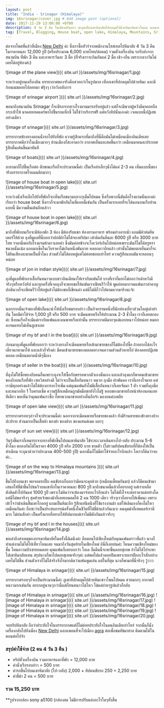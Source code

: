 ```yaml
---
layout: post
title: "India - Srinagar (Himalaya)"
img: 16srinagar/cover.jpg # Add image post (optional)
date: 2017-11-29 13:00:00 +0700
description: 4 วัน 3 คืน ในเมืองศรีนครา ตะลุยเทือกเขาหิมาลัยที่ปกคลุมไปด้วยหิมะอันขาวโพลน นอนบนเรือ House boat กับบรรยากาศสุดโรแมนติกที่ open lake
tag: [Travel, Blogging, House boat, open lake, Himalaya, Mountains, Srinagar, India, หิมาลัย, อินเดีย ]
---
```


ต่อจากโพสที่แล้วที่เมือง <a href="/india-newdehli/" target="_ blank">New Delhi</a> ค่ะ ซึ่งเราซื้อทัวร์จากพนักงานโฮสเทลไปหิมาลัย 4 วัน 3 คืน ในราคาคนละ 12,000 รูปี (หรือประมาณ 6,000 บาทไทย/ต่อคน) รวมตั๋วเครื่องบิน รถรับส่งจากสนามบิน ที่พัก 3 คืน และอาหารวันละ 3 มื้อ (ที่จริงเราจะกินกันแค่ 2 มื้อ เช้า-เย็น เพราะกลางวันไม่เคยได้อยู่ห้องค่ะ)

![image of the plane view]({{ site.url }}/assets/img/16srinagar/1.jpg)

ระหว่างอยู่บนเครื่องบิน บรรยากาศของจริงคือสวยกว่าในรูปมาก เทือกเขาที่ปกคลุมไปด้วยหิมะ และมีก้อนเมฆลอยไปลอยมา ฟรุ้งๆ เว่อวังอลังการ

![image of srinagar airport ]({{ site.url }}/assets/img/16srinagar/2.jpg)

พอมาถึงสนามบิน Srinagar ก็จะมีรถจากทางโรงแรมมารอรับอยู่แล้ว แต่ก็จะมีพวกผู้หวังดีมาคอยถือกระเป๋าให้ มาคอยเทคแคร์พาไปขึ้นรถแท็กซี่ ไม่ใช่ว่าบริการฟรี แต่หวังทิปนั่นเองค่ะ เจอแบบนี้ปฏิเสธอย่างเดียว

![image of srinagar]({{ site.url }}/assets/img/16srinagar/3.jpg)

บรรยากาศข้างทางตอนนั่งรถไปยังที่พัก ความรู้สึกแรกที่มาถึงที่นี่คือมันไม่เหมือนเมืองอินเดียเลย บรรยากาศดีกว่าในเมืองมากๆ บ้านเมืองก็สะอาดกว่า อากาศเย็นและสดชื่นกว่า เหมือนมาคนละประเทศ รู้สึกตื่นเต้นขึ้นมาทันที

![image of boats]({{ site.url }}/assets/img/16srinagar/4.jpg)

ลงรถมาก็ไปขึ้นเรือต่อ ลักษณะเรือก็จะประมาณนี้ค่ะ เป็นเรือลำเล็กๆนั่งได้แค่ 2-3 คน เห็นแบบนี้ของจริงบรรยากาศโรแมนติกมากๆ

![image of house boat in open lake]({{ site.url }}/assets/img/16srinagar/5.jpg)

ระหว่างนั่งเรือเล็กไปยังที่พักก็จะเห็นเรือขนาดกลางๆเต็มไปหมด ซึ่งเรือพวกนี้มันคือโรงแรมนั่นเองค่ะ เรียกว่า house boat ซึ่งเราก็จะมาพักกันในที่แบบนี้เช่นกัน เป็นครั้งแรกเลยที่จะได้นอนบนเรือบ้านแบบนี้ มีความตื่นเต้นอีกแล้วว

![image of house boat in open lake]({{ site.url }}/assets/img/16srinagar/6.jpg)

มาถึงที่พักบนเรือจะมีห้องพัก 3 ห้อง มีห้องรับแขก ห้องทานอาหาร พร้อมอ่างอาบน้ำ แถมมีผ้าห่มฮิตเตอร์ให้ด้วย ลุงที่ดูแลที่นี่บอกว่าปกติถ้าไม่ได้จองทริปมา เค้าคิดกันคืนละ 6000 รูปี หรือ 3000 บาทไทย ราคานี่พอกับโรงแรมห้าดาวเลยค่า ซึ่งมันค่อยข้างจะโอเว่อร์เกินไปหน่อยเพราะมันก็ไม่ได้หรูหราขนาดนั้นเน้อ แอบมาเช็คในเว็บราคาไม่เกินหนึ่งพันบาท หลอกดาวอีกแล้ว เท่านั้นไม่พอตกเย็นมาก็จะได้ยินเสียงละมาดเป็นชั่วโมง ส่วนตัวไม่ได้ลบหลู่แต่ไม่ค่อยชอบเท่าไหร่ ความรู้สึกแบบมันจะหลอนๆหน่อย

![image of jon in indian style]({{ site.url }}/assets/img/16srinagar/7.jpg)

ลุงที่ดูแลที่พักเอาเสื้อกันหนาวแบบชาวอินเดียมาให้เรากับแฟนใส่ บางทีเราก็แยกไม่ออกว่าเค้าหวังดีจริงๆหรือหวังทิป และทุกครั้งที่เจอลุงก็จะชอบขอให้แฟนเราเขียนรีวิวให้ พูดบ่อยมากจนแฟนเราลำคาญ ปกตินางก็จะเขียนรีวิวให้อยู่แล้วไม่ต้องขอก็เขียนค่า แต่ดีไม่ดีก็ว่าไปตามความจริงนะจ้ะ

![image of open lake]({{ site.url }}/assets/img/16srinagar/8.jpg)

นอกจากนั้นเจ้าของที่พักก็แนะนำให้นั่งเรือชมรอบอ่าว เป็นกิจกรรมหนึ่งที่นักท่องเที่ยวส่วนใหญ่เค้าทำกัน โดยมีค่าใช้จ่าย 1,000 รูปี หรือ 500 บาท จะมีคนพายเรือให้ประมาณ 2-3 ชั่วโมง เราก็เลยตกลงค่ะ ซึ่งบนเรือก็จะมีแค่เรากับแฟนและคนพายเรือเท่านั้น บรรยากาศดีมากๆแต่แอบหนาวไปหน่อย หมอกลงจนแทบไม่เห็นภูเขาเลย

![image of my bf and I in the boat]({{ site.url }}/assets/img/16srinagar/9.jpg)

ก่อนมาลุงที่ดูแลที่พักบอกว่า ระหว่างทางก็จะมีคนพายเรือเข้ามาขายของก็ไม่ต้องไปซื้อ ถ้าอยากได้อะไรเดี๋ยวแกหามาให้ และแล้วก็จริงค่ะ มีคนเข้ามาขายของตลอดทางจนความส่วนตัวหายไป ต้องคอยปฏิเสธตลอด เหมือนตลาดน้ำดีๆนี่เอง

![image of seller in the boat]({{ site.url }}/assets/img/16srinagar/10.jpg)

ที่ลุงไม่ให้ซื้อของกับคนอื่นเพราะลุงจะให้ซื้อกับพรรคพวกตัวเองนั่นเอง และแล้วลุงแกก็พาคนเข้ามาขายของถึงบนเรือที่พัก เซอวิสอย่างดี ไม่ว่าจะเป็นเสื้อกันหนาว หมวก ถุงมือ ผ้าพันคอ เราก็เกรงใจมาก แต่เรามีทุกอย่างแล้วไม่ได้ต้องการอะไรเพิ่ม แต่คุณแฟนยังไม่มีเสื้อกันหนาวก็เลยจัดมา 1 ตัว รวมทั้งถุงมือและหมวกอีก 1 ใบครบเซ็ต ความรู้สึกเหมือนถูกมัดมือชกยังไงไม่รู้ หอบของมาขายถึงหน้าห้องนอนเลยทีเดียว พอเห็นว่าคุณแฟนเราซื้อ ก็พาพวกมาขายอย่างอื่นอีกจ้า มองบนค่ะเพลีย

![image of open lake view]({{ site.url }}/assets/img/16srinagar/11.jpg)

บรรยากาศรอบๆอ่าวก็จะประมาณนี้ค่ะ นอกจากจะมีคนพายเรือขายของแล้ว ยังมีร้านขายของข้างทางบ้างปะปราย ส่วนมากเป็นเสื้อผ้า ของชำ ของฝาก ของแฮนด์เมค บลาๆ

![image of sun set view]({{ site.url }}/assets/img/16srinagar/12.jpg)

วันรุ่งขึ้นเราก็เหมารถจากทางที่พักขึ้นไปบนเขาหิมาลัย ใช้ระยะเวลาเดินทางไป-กลับ ประมาณ 5-6 ชั่วโมง ตกลงกันได้ในราคา 4000 รูปี หรือ 2000 บาท ขาดตัว (ไม่รวมทิปคนขับรถที่ก็ต้องให้เป็นทำเนียม ระบุมาด้วยว่าประมาณ 400-500 รูปี) นอกนั้นก็ไม่มีค่าใช้จ่ายอะไรอีกแล้ว ไอเราก็คิดว่าจบค่ะ..

![image of on the way to Himalaya mountains ]({{ site.url }}/assets/img/16srinagar/13.jpg)

ขึ้นไปถึงบนเขา พอจอดรถปั๊บ คนขับรถก็บอกว่ามีคนจะคุยด้วย (เหมือนเตี๊ยมกันมา) แล้วก็มีคนเข้ามาเสนอให้ขี่ม้าขึ้นไปชมวิวบนเขาอีกในเราคาคนละ 800 รูปี มาถึงขนาดนี้แล้วก็อยากอยู่ แต่เราเหลือตังติดตัวไปกันแค่ 1000 รูปี เพราะไม่คิดว่าจะต้องมาจ่ายอะไรอีกแล้ว ไม่ได้ตั้งใจจะต่อราคาแต่อย่างใด แต่มีไม่พอจริงๆ สุดท้ายเจ้าของม้าก็เลยยอมลดให้ 2 คน 1000 เดียว จริงๆเราก็อยากให้เพิ่มนะ เพราะเข้าใจว่าม้าเดินขึ้นเขาไกลอยู่ แถมเป็นหิมะอีก รู้สึกแย่นิดนึงที่ใช้แรงงานม้า แต่ให้เดินเองก็คงไม่ไหวเหมือนกันค่ะ ถือซะว่าเป็นประสบการณ์ครั้งหนึ่งในชีวิตที่ได้ขี่ม้าแล้วกันเนาะ คนคุมม้าก็เทคแคร์เราดีมาก ไม่บ่นสักคำ เป็นครั้งแรกที่อยากให้ทิปมากแต่เราไม่มีตังกันแล้วจริงๆ

![image of my bf and I in the houses]({{ site.url }}/assets/img/16srinagar/14.jpg)

ขอเล่าถึงสาเหตุของการมาหิมาลัยในครั้งนี้นิดนึงค่ะ คือตอนไปเชียงใหม่กับคุณแฟนคราวที่แล้ว นางก็ทำแต่งานไม่ได้ไปเที่ยวไหนเลย จนมาถึงวันสุดท้ายในเชียงใหม่ อินี่ก็เลยบ่นค่ะ ไหนความเชียงใหม่ของชั้น ไหนความป่าเขายอดดอย คุณแฟนก็เลยบอกว่า โอเค งั้นคืนนี้จะพาขี้นดอยสุเทพ ถ้าไม่ได้ไปจะพาไปเขาหิมาลัยแทน สรุปนางก็พาไปดอยสุเทพจริงๆค่ะ แต่พอไปแล้วดอยปิดเพราะทหารฝึกอะไรสักอย่าง เลยไม่ได้ขึ้น ส่วนตัวเราก็ไม่ได้จริงจังไรมากคิดว่าแฟนพูดเล่น แต่ในที่สุด นางก็พามาที่นี่จริงๆ วู้ววว

![image of Himalaya in srinagar]({{ site.url }}/assets/img/16srinagar/15.jpg)

บรรยากาศรอบๆก็จะเป็นประมาณนี้ค่ะ ภูเขาที่ปกคลุมไปด้วยหิมะขาวโพนไปหมด สวยมากๆ อากาศก็หนาวมากเช่นกัน อยากอยู่นานๆกว่านี้แต่ก็ทนหนาวไม่ไหว ได้แค่ถ่ายๆรูปแล้วก็กลับ

![image of Himalaya in srinagar]({{ site.url }}/assets/img/16srinagar/16.jpg)
![image of Himalaya in srinagar]({{ site.url }}/assets/img/16srinagar/17.jpg)
![image of Himalaya in srinagar]({{ site.url }}/assets/img/16srinagar/18.jpg)
![image of Himalaya in srinagar]({{ site.url }}/assets/img/16srinagar/19.jpg)
![image of Himalaya in srinagar]({{ site.url }}/assets/img/16srinagar/20.jpg)

จบทริปหิมาลัย ถือว่าประทับใจในบรรยากาศแต่ก็ไม่ค่อยประทับใจในคนอินเดียเท่าไหร่ จากนั้นก็นั่งเครื่องกลับไปยังเมือง <a href="/india-newdehli/" target="_ blank">New Delhi</a> และแพลนที่จะไปเมือง <a href="/india-agra/" target="_ blank">agra</a> ต่อเพื่อชมทัชมาฮาล ติดตามได้ในตอนต่อไปจ้า

### สรุปค่าใช้จ่าย (2 คน 4 วัน 3 คืน )  
- ทริปตั๋วเครื่องบิน รวมอาหารและที่พัก = 12,000 บาท  
- ค่านั่งเรือรอบอ่าว = 500 บาท  
- ค่ารถขึ้นไปบนเขาหิมาลัย (ไป-กลับ) 2,000 + ทิปคนขับรถ 250 = 2,250  บาท
- ค่าขี่ม้า 2 คน = 500 บาท  

### รวม 15,250 บาท  

**รูปจากกล้อง sony a5100 (กล้องสด ไม่มีการปรับแต่งอะไรใดๆทั้งสิ้น
